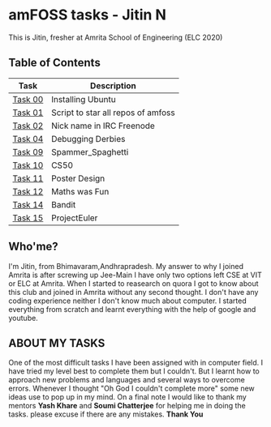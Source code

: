 # **amFOSS tasks - Jitin N**

This is Jitin, fresher at Amrita School of Engineering (ELC 2020)

## **Table of Contents**

| Task |     Description |
| --- | --- |
| [Task 00](https://github.com/nj7782/amfoss-tasks/tree/main/Task%201)  | Installing Ubuntu |
| [Task 01](https://github.com/nj7782/amfoss-tasks/tree/main/Task%201)   | Script to star all repos of amfoss |
| [Task 02](https://github.com/nj7782/amfoss-tasks/tree/main/Task%201)   | Nick name in IRC Freenode |
| [Task 04](https://github.com/nj7782/amfoss-tasks/tree/main/Task%204)  | Debugging Derbies |
| [Task 09](https://github.com/nj7782/amfoss-tasks/tree/main/Task%209)   | Spammer_Spaghetti |
| [Task 10](https://github.com/nj7782/amfoss-tasks/tree/main/Task%2010)   | CS50  |
| [Task 11](https://github.com/nj7782/amfoss-tasks/tree/main/Task%2011)   | Poster Design |  
| [Task 12](https://github.com/nj7782/amfoss-tasks/tree/main/Task%2012)   | Maths was Fun |
| [Task 14](https://github.com/nj7782/amfoss-tasks/tree/main/Task%2014)   | Bandit | 
| [Task 15](https://github.com/nj7782/amfoss-tasks/tree/main/Task%2015)   | ProjectEuler |


## Who'me?

I'm Jitin, from Bhimavaram,Andhrapradesh. My answer to why I joined Amrita is after screwing up Jee-Main I have only two options left CSE at VIT or ELC at Amrita. When I started to reasearch on quora I got to know about this club and joined in Amrita without any second thought. I don't have any coding experience neither I don't know much about computer. I started everything from scratch and learnt everything with the help of google and youtube.


## ABOUT MY TASKS

One of the most difficult tasks I have been assigned with in computer field. I have tried my level best to complete them but I couldn't. But I learnt how to approach new problems and languages and several ways to overcome errors. Whenever I thought "Oh God I couldn't complete more" some new ideas use to pop up in my mind. On a final note I would like to thank my mentors **Yash Khare** and **Soumi Chatterjee** for helping me in doing the tasks. please excuse if there are any mistakes. 
**Thank You**


